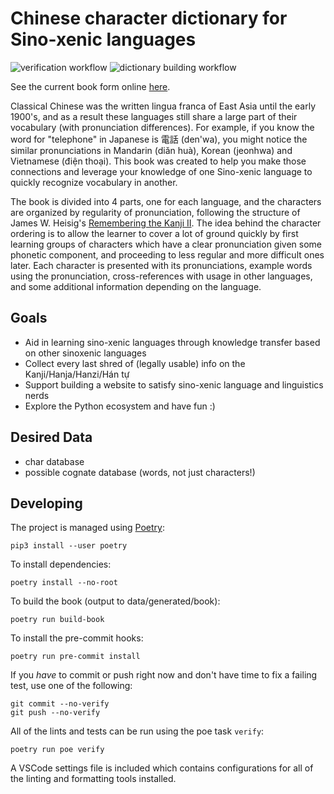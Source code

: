 # Chinese character dictionary for Sino-xenic languages

![verification workflow](https://github.com/garfieldnate/uniunihan-db/actions/workflows/verify.yml/badge.svg)
![dictionary building workflow](https://github.com/garfieldnate/uniunihan-db/actions/workflows/build_book.yml/badge.svg)

See the current book form online [here](https://garfieldnate.github.io/uniunihan-db/).

Classical Chinese was the written lingua franca of East Asia until the early 1900's, and as a result these languages still share a large part of their vocabulary (with pronunciation differences). For example, if you know the word for "telephone" in Japanese is 電話 (den'wa), you might notice the similar pronunciations in Mandarin (diǎn huà), Korean (jeonhwa) and Vietnamese (điện thoại). This book was created to help you make those connections and leverage your knowledge of one Sino-xenic language to quickly recognize vocabulary in another.

The book is divided into 4 parts, one for each language, and the characters are organized by regularity of pronunciation, following the structure of James W. Heisig's [Remembering the Kanji II](https://www.goodreads.com/book/show/495157.Remembering_the_Kanji_II). The idea behind the character ordering is to allow the learner to cover a lot of ground quickly by first learning groups of characters which have a clear pronunciation given some phonetic component, and proceeding to less regular and more difficult ones later. Each character is presented with its pronunciations, example words using the pronunciation, cross-references with usage in other languages, and some additional information depending on the language.

## Goals

-   Aid in learning sino-xenic languages through knowledge transfer based on other sinoxenic languages
-   Collect every last shred of (legally usable) info on the Kanji/Hanja/Hanzi/Hán tự
-   Support building a website to satisfy sino-xenic language and linguistics nerds
-   Explore the Python ecosystem and have fun :)

## Desired Data

-   char database
-   possible cognate database (words, not just characters!)

## Developing

The project is managed using [Poetry](https://python-poetry.org/docs/):

    pip3 install --user poetry

To install dependencies:

    poetry install --no-root

To build the book (output to data/generated/book):

    poetry run build-book

To install the pre-commit hooks:

    poetry run pre-commit install

If you _have_ to commit or push right now and don't have time to fix a failing test, use one of the following:

    git commit --no-verify
    git push --no-verify

All of the lints and tests can be run using the poe task `verify`:

    poetry run poe verify

A VSCode settings file is included which contains configurations for all of the linting and formatting tools installed.

